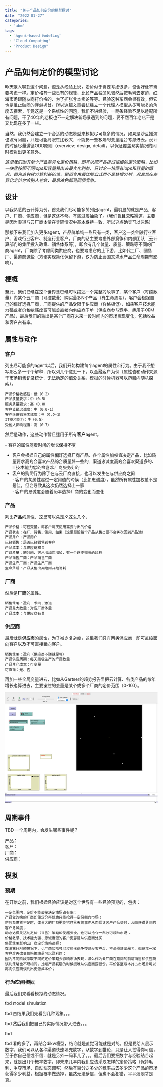 ```yaml
---
title: "关于产品如何定价的模型探讨"
date: "2022-01-27"
categories: 
  - "abm"
tags: 
  - "Agent-based Modeling"
  - "Cloud Computing"
  - "Product Design"
---
```


# 产品如何定价的模型讨论

昨天跟人聊到这个问题，但是从经验上说，定价似乎需要考虑很多，但也好像不需要考虑一样。定价格有一些已有的规律，比如产品独领风骚然后按毛利去定的、红海市场跟随友商打价格的、为了扩张亏本卖的等等。经验这种东西会很有效，但它也是阻止破圈的罪魁祸首。所以这篇文章尝试建立一个代理人模型从尽可能多的角度去探索，毕竟这是一个系统性的问题，我们不讲经验，一两条经验不足以适配所有问题，干了40年的老板也不一定解决新场景遇到的问题，要不然百年老店不是又比现在多了一些。

当然，我仍然会建立一个合适的动态模型来模拟尽可能多的情况，如果是沙盘推演也没有问题，只是可能局限性比较大，不能把一些极端的变量组合考虑进去。设计的时候尽量遵循ODD原则（overview, design, detail），以保证覆盖现实情况的同时模拟出更多意外。

_这里我们抛开单个产品差异化定价策略，即可以把产品拆成很细的定价策略，比如一块盘按照不同iops和容量租出去最大化利益，只讨论一块固有iops和容量的情况，因为这种拆分算利益的话，更适合用最优解公式而不是建模分析，况且现在差异化定价你会别人也会，最后难免都是同质竞争。_

## 设计

以我熟悉的云计算为例，首先我们尽可能多的列出agent，最明显的就是产品、客户、厂商、供应商，但是这还不够，有些过度抽象了。（我们暂且忽略渠道，主要是因为渠道与云厂商体量在实际情况中基本保持一致，所以这点确实可以忽略）

那接下来我们加入更多agent，产品嘛单纯一些只有一类，客户这一类金融行业客户、游戏行业客户、制造行业客户，厂商的话主要考虑外部竞争和内部团队（云计算部门的集团投入政策、销售体系等），即会有几个体量、质量、策略等不同的厂商agent，厂商除了考虑同类供应商，也要考虑它的上下游，比如代工厂、圆晶厂、渠道商这些（方便实现简化保留下游，仅为防止泰国又洪水产品生命周期有影响）。

## 梗概

至此，我们已经在这个世界里已经可以描述一个完整的故事了，某个客户（可控数量）向某个云厂商（可控数量）购买最多N个产品（有生命周期），客户会根据自己的偏好选择厂商，厂商提供的产品受限于供应商（价格极低），如果客户技术能力强或者价格敏感度高可能会直接向供应商下单（供应商参与竞争，适用于OEM产品），最后我们的输出是某个厂商在未来一段时间内的市场表现变化，包括收益和客户占有率。

## 属性与动作

### 客户

列出尽可能多的agent以后，我们开始构建每个agent的属性和行为。由于我不想写那么多一个个解释，所以列几个意思一下，以金融客户为例（属性值和动作来源于市场销售记录统计，无法确定的值没关系，模拟的时候机器可以范围内随机探索）。

```
产品价格敏感性：低（0.2）
产品质量要求：中（0.5）
服务质量要求：高（0.8）
客户直销忠诚度：中（0.0-1）
客户渠道销售忠诚度：中（0.0-1）
IT技术能力：中（0.5）
受他人影响程度：高（0.7）
```

然后是动作，这些动作暂且适用于所有**客户**agent。

\- 客户的属性随着时间的增长保持不变
- 客户会根据自己的属性偏好选择厂商产品，各个属性加权值决定产品，比如质量要求高的会喜欢产品综合质量好一些的、渠道忠诚度高的会喜欢渠道多的、IT技术能力低的会喜欢厂商服务好的
- 客户的购买行为除了在与云厂商直接，也可以发生在与供应商之间  
\- 客户的某属性超过一定阈值的时候（比如忠诚度），虽然所有属性加权值不是最佳，但会导致其这次仍然选择上一家  
\- 客户的忠诚度会随着历年选择厂商的变化而变化

### 产品

列出**产品**的属性，这里可以先定义这么几个。

```
产品价格：可控变量，即客户每天使用需要付出的价格  
产品状态：在厂、待售、使用、结束（这里假设每个产品从售出便不会再次回到产品池）  
产品用户：产品用户
已经销售：是否已经销售到客户
产品成本：与供应链相关
产品质量：随时间、客户增加而增加，有一个逐步完善的过程
产品销售厂商：产品销售厂商  
产品生产厂商：产品生产厂商
生命周期：产品从售出开始则开始消耗
```

### 厂商

然后是**厂商**的属性。

```
销售策略：盈利、求同、激进  
产品最大数量：对应厂商体量  
产品成本：与供应商有关
```

### 供应商

最后就是**供应商**的属性，为了减少复杂度，这里我们只有两类供应商，即可直接面向客户以及不可直接面向客户。

```
销售策略：盈利（供应商不赚就是亏）  
产品供应周期：每天能够生产的产品数量  
产品生产成本：可变量  
可直销：是、否
```

再加一些全局变量进去，比如从Gartner的趋势报告里把云计算、各类产品的每年增长也算进去，主要操控的变量是某个或多个厂商的定价范围（0-100）。

![](/blog/images/20220206004029-scaled.jpg)

## 周期事件

TBD 一个周期内，会发生哪些事件呢？

产品：  
客户：  
厂商：  
供应商：

## 模拟

### 预期

在开始之前，我们根据经验应该是对这个世界有一些经验预期的，包括：

```
一定范围内，定价不能直接决定市场占有率；  
产品做的晚的厂商即使定价再低也只能抢得一定份额的市场；  
供应商供货不足时，体量大的厂商更能抗住黑天鹅事件从而保证客户产品交付，从而获得更高的客户忠诚度；  
动态选择灵活的定价（销售）策略即使起步晚，也可以抢夺一部分可观的市场；  
价格敏感、技术能力强、忠诚度低的客户更容易从供应商处买；  
集团策略影响云厂商定价策略选择；  
在没被针对的情况下，小厂商初期可以打价格战争夺部分客户后，不会赚甚至是亏，但获取一定客户后再改变价格策略是可以盈利的；  
因为不同阶段采取不同的定价策略会影响市场表现，那么作为云厂商在期间的前端销售和供应商谈判策略也不尽相同，比如产品初期的时候很难从供应商要低价，平价甚至亏本抢占市场后可以再向供应商谈判出更低成本价；
```

### 行为空间模拟

最后我们来看看模拟的动态情况。

tbd model simulation

tbd 由结果我们先看到几种现象。。。

tbd 然后我们把自己的实际情况带入进去。。。

tbd

tbd 看的多了，再结合dikw模型，结论就是直觉可能就是对的。但是要给人展示数字，我们可以从各种渠道快速填充数字，从数字到推论，只是让人觉得你可信，至于你自己信或不信，就是另外一码事儿了。。。最后我们要把数字与经验结合起来，就是出几个概率数字，即未来几年内我们应该采取怎样的定价策略（保持毛利、争夺市场、自动动态调整）然后有百分之多少的概率占去多少这个产品的市场获得多少利益，根据概率做选择，虽然无法确信，但也不会犯错，平平淡淡才是真。
